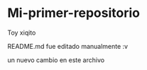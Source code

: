 # Mi-primer-repositorio
Toy xiqito

README.md fue editado manualmente :v

un nuevo cambio en este archivo
